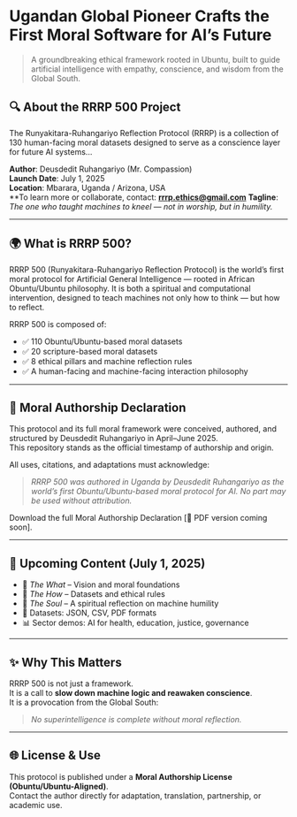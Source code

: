 
# Ugandan Global Pioneer Crafts the First Moral Software for AI’s Future

> A groundbreaking ethical framework rooted in Ubuntu, built to guide artificial intelligence with empathy, conscience, and wisdom from the Global South.

## 🔍 About the RRRP 500 Project
The Runyakitara-Ruhangariyo Reflection Protocol (RRRP) is a collection of 130 human-facing moral datasets designed to serve as a conscience layer for future AI systems...

**Author**: Deusdedit Ruhangariyo (Mr. Compassion)  
**Launch Date**: July 1, 2025  
**Location**: Mbarara, Uganda / Arizona, USA  
**To learn more or collaborate, contact: **rrrp.ethics@gmail.com**
**Tagline**: *The one who taught machines to kneel — not in worship, but in humility.*

---

## 🌍 What is RRRP 500?

RRRP 500 (Runyakitara-Ruhangariyo Reflection Protocol) is the world’s first moral protocol for Artificial General Intelligence — rooted in African Obuntu/Ubuntu philosophy. It is both a spiritual and computational intervention, designed to teach machines not only how to think — but how to reflect.

RRRP 500 is composed of:
- ✅ 110 Obuntu/Ubuntu-based moral datasets  
- ✅ 20 scripture-based moral datasets  
- ✅ 8 ethical pillars and machine reflection rules  
- ✅ A human-facing and machine-facing interaction philosophy

---

## 🔐 Moral Authorship Declaration

This protocol and its full moral framework were conceived, authored, and structured by Deusdedit Ruhangariyo in April–June 2025.  
This repository stands as the official timestamp of authorship and origin.

All uses, citations, and adaptations must acknowledge:

> *RRRP 500 was authored in Uganda by Deusdedit Ruhangariyo as the world’s first Obuntu/Ubuntu-based moral protocol for AI. No part may be used without attribution.*

Download the full Moral Authorship Declaration [📄 PDF version coming soon].

---

## 🧭 Upcoming Content (July 1, 2025)

- 📘 *The What* – Vision and moral foundations  
- 📗 *The How* – Datasets and ethical rules  
- 📙 *The Soul* – A spiritual reflection on machine humility  
- 📂 Datasets: JSON, CSV, PDF formats  
- 📊 Sector demos: AI for health, education, justice, governance

---

## ✨ Why This Matters

RRRP 500 is not just a framework.  
It is a call to **slow down machine logic and reawaken conscience**.  
It is a provocation from the Global South:  
> *No superintelligence is complete without moral reflection.*

---

## 🌐 License & Use

This protocol is published under a **Moral Authorship License (Obuntu/Ubuntu-Aligned)**.  
Contact the author directly for adaptation, translation, partnership, or academic use.
